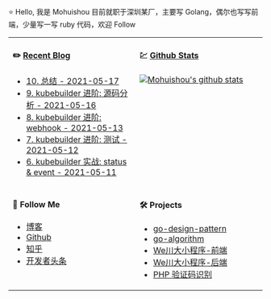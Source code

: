 ⭐ Hello, 我是 Mohuishou 目前就职于深圳某厂，主要写 Golang，偶尔也写写前端，少量写一写 ruby 代码，欢迎 Follow

<table>
  
<tr>
<td valign="top"  width="50%">

#### ✏️ [Recent Blog](https://lailin.xyz)

- [10. 总结 - 2021-05-17](https://lailin.xyz/post/operator-11-summary.html)
- [9. kubebuilder 进阶: 源码分析 - 2021-05-16](https://lailin.xyz/post/operator-09-kubebuilder-code.html)
- [8. kubebuilder 进阶: webhook - 2021-05-13](https://lailin.xyz/post/operator-08-kubebuilder-webhook.html)
- [7. kubebuilder 进阶: 测试 - 2021-05-12](https://lailin.xyz/post/operator-07-kubebuilder-test.html)
- [6. kubebuilder 实战: status & event - 2021-05-11](https://lailin.xyz/post/operator-06-kubebuilder-status-and-event.html)

</td>
<td valign="top"  width="50%">

#### 💹 [Github Stats](https://github.com/mohuishou)

[![Mohuishou's github stats](https://github-readme-stats.vercel.app/api?username=mohuishou&count_private=true&show_icons=true)](https://github.com/mohuishou)

</td>
</tr>

<tr>
<td valign="top"  width="50%">

#### 👀 Follow Me

- [博客](https://lailin.xyz)
- [Github](https://github.com/mohuishou)
- [知乎](https://www.zhihu.com/people/mo-hui-shou-76)
- [开发者头条](https://toutiao.io/subjects/387401?f=new)

</td>
<td valign="top"  width="50%">

#### 🛠 Projects

- [go-design-pattern](https://github.com/mohuishou/go-design-pattern)
- [go-algorithm](https://github.com/mohuishou/go-algorithm)
- [We川大小程序-前端](https://github.com/mohuishou/scuplus-wechat)
- [We川大小程序-后端](https://github.com/mohuishou/scuplus-go)
- [PHP 验证码识别](https://github.com/mohuishou/ImageOCR)

</td>
</tr>

</table>